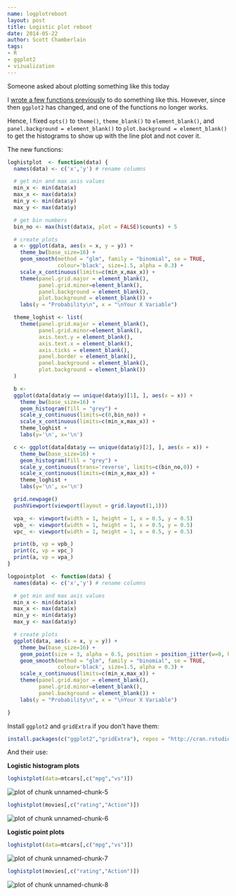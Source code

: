 ```yaml
---
name: logplotreboot
layout: post
title: Logistic plot reboot
date: 2014-05-22
author: Scott Chamberlain
tags:
- R
- ggplot2
- vizualization
---
```





Someone asked about plotting something like this today

I [wrote a few functions previously](http://recology.info/2012/01/logistic-regression-barplot-fig/) to do something like this. However, since then `ggplot2` has changed, and one of the functions no longer works.

Hence, I fixed `opts()` to `theme()`, `theme_blank()` to `element_blank()`, and `panel.background = element_blank()` to `plot.background = element_blank()` to get the histograms to show up with the line plot and not cover it.

The new functions:


```r
loghistplot  <- function(data) {
  names(data) <- c('x','y') # rename columns

  # get min and max axis values
  min_x <- min(data$x)
  max_x <- max(data$x)
  min_y <- min(data$y)
  max_y <- max(data$y)

  # get bin numbers
  bin_no <- max(hist(data$x, plot = FALSE)$counts) + 5

  # create plots
  a <- ggplot(data, aes(x = x, y = y)) +
    theme_bw(base_size=16) +
    geom_smooth(method = "glm", family = "binomial", se = TRUE,
                colour='black', size=1.5, alpha = 0.3) +
    scale_x_continuous(limits=c(min_x,max_x)) +
    theme(panel.grid.major = element_blank(),
          panel.grid.minor=element_blank(),
          panel.background = element_blank(),
          plot.background = element_blank()) +
    labs(y = "Probability\n", x = "\nYour X Variable")

  theme_loghist <- list(
    theme(panel.grid.major = element_blank(),
          panel.grid.minor=element_blank(),
          axis.text.y = element_blank(),
          axis.text.x = element_blank(),
          axis.ticks = element_blank(),
          panel.border = element_blank(),
          panel.background = element_blank(),
          plot.background = element_blank())
  )

  b <-
  ggplot(data[data$y == unique(data$y)[1], ], aes(x = x)) +
    theme_bw(base_size=16) +
    geom_histogram(fill = "grey") +
    scale_y_continuous(limits=c(0,bin_no)) +
    scale_x_continuous(limits=c(min_x,max_x)) +
    theme_loghist +
    labs(y='\n', x='\n')

  c <- ggplot(data[data$y == unique(data$y)[2], ], aes(x = x)) +
    theme_bw(base_size=16) +
    geom_histogram(fill = "grey") +
    scale_y_continuous(trans='reverse', limits=c(bin_no,0)) +
    scale_x_continuous(limits=c(min_x,max_x)) +
    theme_loghist +
    labs(y='\n', x='\n')

  grid.newpage()
  pushViewport(viewport(layout = grid.layout(1,1)))

  vpa_ <- viewport(width = 1, height = 1, x = 0.5, y = 0.5)
  vpb_ <- viewport(width = 1, height = 1, x = 0.5, y = 0.5)
  vpc_ <- viewport(width = 1, height = 1, x = 0.5, y = 0.5)

  print(b, vp = vpb_)
  print(c, vp = vpc_)
  print(a, vp = vpa_)
}
```


```r
logpointplot  <- function(data) {
  names(data) <- c('x','y') # rename columns

  # get min and max axis values
  min_x <- min(data$x)
  max_x <- max(data$x)
  min_y <- min(data$y)
  max_y <- max(data$y)

  # create plots
  ggplot(data, aes(x = x, y = y)) +
    theme_bw(base_size=16) +
    geom_point(size = 3, alpha = 0.5, position = position_jitter(w=0, h=0.02)) +
    geom_smooth(method = "glm", family = "binomial", se = TRUE,
                colour='black', size=1.5, alpha = 0.3) +
    scale_x_continuous(limits=c(min_x,max_x)) +
    theme(panel.grid.major = element_blank(),
          panel.grid.minor=element_blank(),
          panel.background = element_blank()) +
    labs(y = "Probability\n", x = "\nYour X Variable")

}
```

Install `ggplot2` and `gridExtra` if you don't have them:


```r
install.packages(c("ggplot2","gridExtra"), repos = "http://cran.rstudio.com")
```

And their use:

__Logistic histogram plots__


```r
loghistplot(data=mtcars[,c("mpg","vs")])
```

![plot of chunk unnamed-chunk-5](/public/img/2014-05-22-logplotreboot/unnamed-chunk-5.png)


```r
loghistplot(movies[,c("rating","Action")])
```

![plot of chunk unnamed-chunk-6](/public/img/2014-05-22-logplotreboot/unnamed-chunk-6.png)


__Logistic point plots__


```r
loghistplot(data=mtcars[,c("mpg","vs")])
```

![plot of chunk unnamed-chunk-7](/public/img/2014-05-22-logplotreboot/unnamed-chunk-7.png)


```r
loghistplot(movies[,c("rating","Action")])
```

![plot of chunk unnamed-chunk-8](/public/img/2014-05-22-logplotreboot/unnamed-chunk-8.png)
